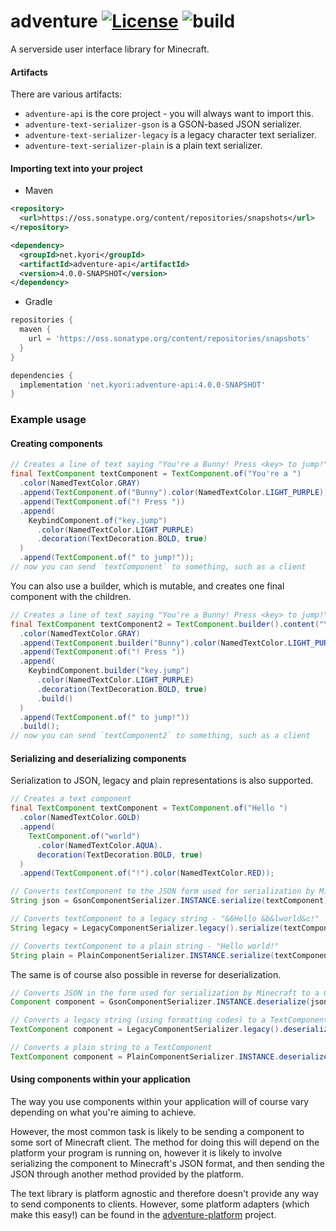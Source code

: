 # adventure [![License](https://img.shields.io/github/license/KyoriPowered/adventure.svg)](https://github.com/KyoriPowered/adventure/blob/master/license.txt) ![build](https://github.com/KyoriPowered/adventure/workflows/build/badge.svg?branch=master)

A serverside user interface library for Minecraft.

#### Artifacts

There are various artifacts:

* `adventure-api` is the core project - you will always want to import this.
* `adventure-text-serializer-gson` is a GSON-based JSON serializer.
* `adventure-text-serializer-legacy` is a legacy character text serializer.
* `adventure-text-serializer-plain` is a plain text serializer.

#### Importing text into your project

* Maven
```xml
<repository>
  <url>https://oss.sonatype.org/content/repositories/snapshots</url>
</repository>

<dependency>
  <groupId>net.kyori</groupId>
  <artifactId>adventure-api</artifactId>
  <version>4.0.0-SNAPSHOT</version>
</dependency>
```
* Gradle
```gradle
repositories {
  maven {
    url = 'https://oss.sonatype.org/content/repositories/snapshots'
  }
}

dependencies {
  implementation 'net.kyori:adventure-api:4.0.0-SNAPSHOT'
}
```

### Example usage

#### Creating components

```java
// Creates a line of text saying "You're a Bunny! Press <key> to jump!", with some colouring and styling.
final TextComponent textComponent = TextComponent.of("You're a ")
  .color(NamedTextColor.GRAY)
  .append(TextComponent.of("Bunny").color(NamedTextColor.LIGHT_PURPLE))
  .append(TextComponent.of("! Press "))
  .append(
    KeybindComponent.of("key.jump")
      .color(NamedTextColor.LIGHT_PURPLE)
      .decoration(TextDecoration.BOLD, true)
  )
  .append(TextComponent.of(" to jump!"));
// now you can send `textComponent` to something, such as a client
```

You can also use a builder, which is mutable, and creates one final component with the children.
```java
// Creates a line of text saying "You're a Bunny! Press <key> to jump!", with some colouring and styling.
final TextComponent textComponent2 = TextComponent.builder().content("You're a ")
  .color(NamedTextColor.GRAY)
  .append(TextComponent.builder("Bunny").color(NamedTextColor.LIGHT_PURPLE).build())
  .append(TextComponent.of("! Press "))
  .append(
    KeybindComponent.builder("key.jump")
      .color(NamedTextColor.LIGHT_PURPLE)
      .decoration(TextDecoration.BOLD, true)
      .build()
  )
  .append(TextComponent.of(" to jump!"))
  .build();
// now you can send `textComponent2` to something, such as a client
```

#### Serializing and deserializing components

Serialization to JSON, legacy and plain representations is also supported.

```java
// Creates a text component
final TextComponent textComponent = TextComponent.of("Hello ")
  .color(NamedTextColor.GOLD)
  .append(
    TextComponent.of("world")
      .color(NamedTextColor.AQUA).
      decoration(TextDecoration.BOLD, true)
  )
  .append(TextComponent.of("!").color(NamedTextColor.RED));

// Converts textComponent to the JSON form used for serialization by Minecraft.
String json = GsonComponentSerializer.INSTANCE.serialize(textComponent);

// Converts textComponent to a legacy string - "&6Hello &b&lworld&c!"
String legacy = LegacyComponentSerializer.legacy().serialize(textComponent, '&');

// Converts textComponent to a plain string - "Hello world!"
String plain = PlainComponentSerializer.INSTANCE.serialize(textComponent);
```

The same is of course also possible in reverse for deserialization.

```java
// Converts JSON in the form used for serialization by Minecraft to a Component
Component component = GsonComponentSerializer.INSTANCE.deserialize(json);

// Converts a legacy string (using formatting codes) to a TextComponent
TextComponent component = LegacyComponentSerializer.legacy().deserialize("&6Hello &b&lworld&c!", '&');

// Converts a plain string to a TextComponent
TextComponent component = PlainComponentSerializer.INSTANCE.deserialize("Hello world!");
```

#### Using components within your application

The way you use components within your application will of course vary depending on what you're aiming to achieve.

However, the most common task is likely to be sending a component to some sort of Minecraft client. The method for doing this will depend on the platform your program is running on, however it is likely to involve serializing the component to Minecraft's JSON format, and then sending the JSON through another method provided by the platform.

The text library is platform agnostic and therefore doesn't provide any way to send components to clients. However, some platform adapters (which make this easy!) can be found in the [adventure-platform](https://github.com/KyoriPowered/adventure-platform) project.
